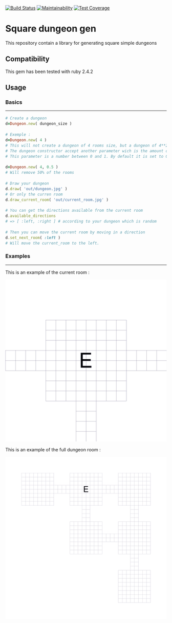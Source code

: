[![Build Status](https://travis-ci.org/czuger/square-dungeon-gen.svg?branch=master)](https://travis-ci.org/czuger/square-dungeon-gen)
[![Maintainability](https://api.codeclimate.com/v1/badges/a72af1658fd0931463a5/maintainability)](https://codeclimate.com/github/czuger/square-dungeon-gen/maintainability)
[![Test Coverage](https://api.codeclimate.com/v1/badges/a72af1658fd0931463a5/test_coverage)](https://codeclimate.com/github/czuger/square-dungeon-gen/test_coverage)

# Square dungeon gen
This repository contain a library for generating square simple dungeons

## Compatibility

This gem has been tested with ruby 2.4.2

## Usage

### Basics
------
 
```ruby
# Create a dungeon
d=Dungeon.new( dungeon_size )

# Exemple :
d=Dungeon.new( 4 )
# This will not create a dungeon of 4 rooms size, but a dungeon of 4**2*0.3 rooms (rounded up)
# The dungeon constructor accept another parameter wich is the amount of rooms to remove from the dungeon
# This parameter is a number between 0 and 1. By default it is set to 0.3 which mean that it will remove 30% of the rooms.

d=Dungeon.new( 4, 0.5 )
# Will remove 50% of the rooms

# Draw your dungeon
d.draw( 'out/dungeon.jpg' )
# Or only the curren room
d.draw_current_room( 'out/current_room.jpg' )

# You can get the directions available from the current room
d.available_directions
# => [ :left, :right ] # according to your dungeon which is random

# Then you can move the current room by moving in a direction
d.set_next_room( :left )
# Will move the current_room to the left.
```

### Examples
------

This is an example of the current room : 

![test picture](/images/entry-room.jpg)

This is an example of the full dungeon room : 

![test picture](/images/dungeon.jpg)
